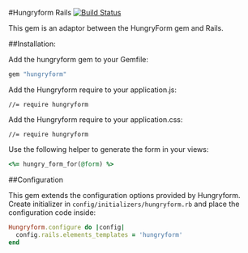 #Hungryform Rails [![Build Status](https://travis-ci.org/andrba/hungryform-rails.svg?branch=master)](https://travis-ci.org/andrba/hungryform-rails)

This gem is an adaptor between the HungryForm gem and Rails. 

##Installation:

Add the hungryform gem to your Gemfile:
```ruby
gem "hungryform"
```

Add the Hungryform require to your application.js:
```
//= require hungryform
```

Add the Hungryform require to your application.css:
```
//= require hungryform
```

Use the following helper to generate the form in your views:

```ruby
<%= hungry_form_for(@form) %>
```

##Configuration

This gem extends the configuration options provided by Hungryform. Create initializer in ```config/initializers/hungryform.rb``` and place the configuration code inside:

```ruby
Hungryform.configure do |config|
  config.rails.elements_templates = 'hungryform'
end
```

